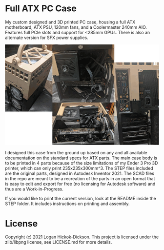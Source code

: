 # Full ATX PC Case
My custom designed and 3D printed PC case, housing a full ATX motherboard, ATX PSU, 120mm fans, and a Coolermaster 240mm AIO. Features full PCIe slots and support for <285mm GPUs. There is also an alternate version for SFX power supplies.

<p align="center"><img src="./assets/case-nolights.png" /></p>

I designed this case from the ground up based on any and all available documentation on the standard specs for ATX parts. The main case body is to be printed in 4 parts because of the size limitations of my Ender 3 Pro 3D printer, which can only print 235x235x300mm^3. The STEP files included are the original parts, designed in Autodesk Inventor 2021. The SCAD files in the repo are meant to be a recreation of the parts in an open format that is easy to edit and export for free (no licensing for Autodesk software) and thus are a Work-in-Progress.

If you would like to print the current version, look at the README inside the STEP folder. It includes instructions on printing and assembly.

# License
Copyright (c) 2021 Logan Hickok-Dickson. This project is licensed under the zlib/libpng license, see LICENSE.md for more details.